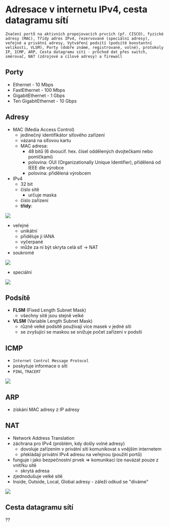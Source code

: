 # Adresace v internetu IPv4, cesta datagramu sítí

`Značení portů na aktivních propojovacích prvcích (př. CISCO), fyzické adresy (MAC),
Třídy adres IPv4, rezervované (speciální adresy), veřejné a privátní adresy,
Vytváření podsítí (podsítě konstantní velikosti, VLSM),
Porty (dobře známé, registrované, volné), protokoly IP, ICMP, ARP,
Cesta datagramu sítí - průchod dat přes switch, směrovač, NAT (zdrojové a cílové adresy) a firewall
`

## Porty

- Ethernet - 10 Mbps
- FastEthernet - 100 Mbps
- GigabitEthernet - 1 Gbps
- Ten GigabitEthernet - 10 Gbps

## Adresy

- MAC (Media Access Control)
  - jedinečný identifikátor síťového zařízení
  - vázaná na síťovou kartu
  - MAC adresa:
    - 48 bitů (6 dvoucif. hex. čísel oddělených dvojtečkami nebo pomlčkami)
    - polovina: OUI (Organizationally Unique Identifier), přidělená od IEEE dle výrobce
    - polovina: přidělená výrobcem
- IPv4
  - 32 bit
  - číslo sítě
    - určuje maska
  - číslo zařízení
  - **třídy**:

<image src="./images/ipv4.png">

- veřejné
  - unikátní
  - přiděluje ji IANA
  - vyčerpané
  - může za ní být skryta celá síť -> NAT
- soukromé

<image src="./images/private.png">

- speciální

<image src="./images/special.png">

## Podsítě

- **FLSM** (Fixed Length Subnet Mask)
  - všechny sítě jsou stejně velké
- **VLSM** (Variable Length Subnet Mask)
  - různě velké podsítě používají více masek v jedné síti
  - se zvyšující se maskou se snižuje počet zařízení v podsíti

## ICMP

- `Internet Control Message Protocol`
- poskytuje informace o síti
- `PING`, `TRACERT`

<image src="./images/icmp.png">

## ARP

- získání MAC adresy z IP adresy

## NAT

- Network Address Translation
- záchrana pro IPv4 (problém, kdy došly volné adresy)
  - dovoluje zařízením v privátní síti komunikovat s vnějším internetem
  - překládají privátní IPv4 adresu na veřejnou (použití portů)
- funguje i jako bezpečnostní prvek => komunikaci lze navázat pouze z vnitřku sítě
  - skrytá adresa
- zjednodušuje velké sítě
- Inside, Outside, Local, Global adresy - záleží odkud se "díváme"

<image src="./images/nat.png">

## Cesta datagramu sítí

??
